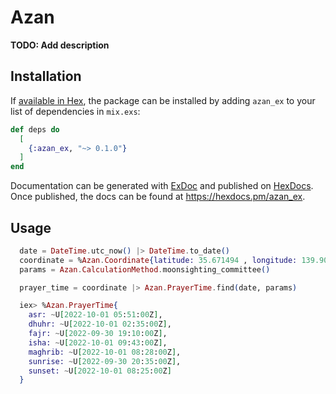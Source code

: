 # Azan

**TODO: Add description**

## Installation

If [available in Hex](https://hex.pm/docs/publish), the package can be installed
by adding `azan_ex` to your list of dependencies in `mix.exs`:

```elixir
def deps do
  [
    {:azan_ex, "~> 0.1.0"}
  ]
end
```

Documentation can be generated with [ExDoc](https://github.com/elixir-lang/ex_doc)
and published on [HexDocs](https://hexdocs.pm). Once published, the docs can
be found at <https://hexdocs.pm/azan_ex>.

## Usage

```elixir
  date = DateTime.utc_now() |> DateTime.to_date()
  coordinate = %Azan.Coordinate{latitude: 35.671494 , longitude: 139.901810}
  params = Azan.CalculationMethod.moonsighting_committee()

  prayer_time = coordinate |> Azan.PrayerTime.find(date, params)

  iex> %Azan.PrayerTime{
    asr: ~U[2022-10-01 05:51:00Z],
    dhuhr: ~U[2022-10-01 02:35:00Z],
    fajr: ~U[2022-09-30 19:10:00Z],
    isha: ~U[2022-10-01 09:43:00Z],
    maghrib: ~U[2022-10-01 08:28:00Z],
    sunrise: ~U[2022-09-30 20:35:00Z],
    sunset: ~U[2022-10-01 08:25:00Z]
  }
```
